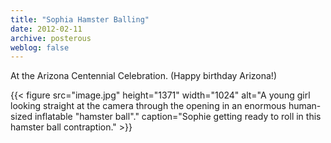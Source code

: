 ```yaml
---
title: "Sophia Hamster Balling"
date: 2012-02-11
archive: posterous
weblog: false
---
```


At the Arizona Centennial Celebration. (Happy birthday Arizona!)

{{< figure 
	src="image.jpg" 
	height="1371" 
	width="1024" 
	alt="A young girl looking straight at the camera through the opening in an enormous human-sized inflatable \"hamster ball\"." 
	caption="Sophie getting ready to roll in this hamster ball contraption." >}}
